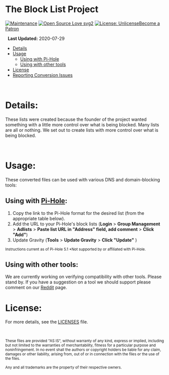 
# The Block List Project


[![Maintenance](https://img.shields.io/badge/Maintained%3F-yes-green.svg)](https://GitHub.com/Naereen/StrapDown.js/graphs/commit-activity) [![Open Source Love svg2](https://badges.frapsoft.com/os/v2/open-source.svg?v=103)](https://github.com/ellerbrock/open-source-badges/) [![License: Unlicense](https://img.shields.io/badge/license-Unlicense-blue.svg)](http://unlicense.org/)[Become a Patron](https://www.patreon.com/bePatron?u=8892646)

&nbsp;
**Last Updated:** 2020-07-29

- [Details](#details)
- [Usage](#usage)
  - [Using with Pi-Hole](#using-with-pi-hole)
  - [Using with other tools](#using-with-other-tools)
- [License](#license)
- [Reporting Conversion Issues](#reporting-conversion-issues)

&nbsp;

# Details:
These lists were created because the founder of the project wanted something with a little more control over what is being blocked. Many lists are all or nothing. We set out to create lists with more control over what is being blocked.


&nbsp;

# Usage:
These converted files can be used with various DNS and domain-blocking tools:

## Using with [Pi-Hole](https://pi-hole.net/):

1. Copy the link to the Pi-Hole format for the desired list (from the appropriate table below).
2. Add the URL to your Pi-Hole's block lists (**Login** > **Group Management** > **Adlists** > **Paste list URL in "Address" field, add comment** > **Click "Add"**)
3. Update Gravity (**Tools** > **Update Gravity** > **Click "Update"** )


<sup>Instructions current as of Pi-Hole 5.1
*Not supported by or affiliated with Pi-Hole.</sup>

## Using with other tools:
We are currently working on verifying compatibility with other tools. Please stand by. If you have a suggestion on a tool we should support please comment on our [Reddit](https://www.reddit.com/r/blocklistproject/) page.


# License:

For more details, see the [LICENSES](https://github.com/blocklistproject/Lists/blob/master/LICENSE) file.

&nbsp;


<sup>These files are provided "AS IS", without warranty of any kind, express or implied, including but not limited to the warranties of merchantability, fitness for a particular purpose and noninfringement. In no event shall the authors or copyright holders be liable for any claim, damages or other liability, arising from, out of or in connection with the files or the use of the files.</sup>

<sub>Any and all trademarks are the property of their respective owners.</sub>
